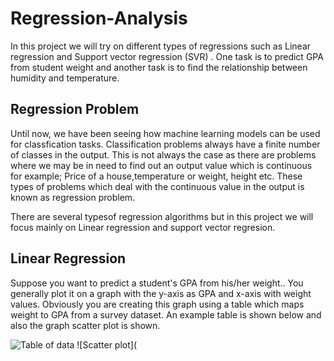 # Regression-Analysis
In this project we will try on different types of regressions such as Linear regression and  Support vector regression (SVR) . One task is to predict GPA from student weight and another task is to find the relationship between humidity and temperature.

## Regression Problem

Until now, we have been seeing how machine learning models can be used for classfication tasks. Classification problems always have a finite number of classes in the output. This is not always the case as there are problems where we may be in need to find out an output value which is continuous for example; Price of a house,temperature or weight, height etc. These types of problems which deal with the continuous value in the output is known as regression problem.

There are several typesof regression algorithms but in this project we will focus mainly on Linear regression and support vector regresion.

## Linear Regression

Suppose you want to predict a student's GPA from his/her weight..
You generally plot it on a graph with the y-axis as GPA and x-axis with weight values. Obviously you are creating this graph using a table which maps weight to GPA from a survey dataset. An example table is shown below and also the graph scatter plot is shown.

![Table of data](C:\Users\User\Desktop\weight-gpa.png)
![Scatter plot](
